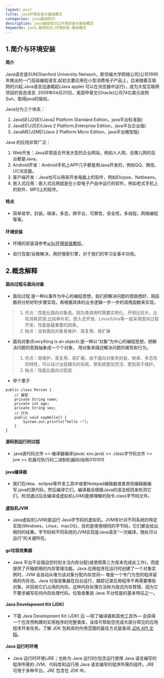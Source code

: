 ```yaml
---
layout: post
title: java环境安装与基础概念
categories: java基础知识
description: java基础知识之环境安装与基础概念
keywords: java,基础知识,环境安装,基础概念
---
```


## 1.简介与环境安装
#### 简介

Java语言是SUN(Stanford University Network，斯坦福大学网络公司)公司1995年推出的一门高级编程语言,起初主要应用在小型消费电子产品上，后来随着互联网的兴起,Java语言迅速崛起(Java applet 可以在浏览器中运行)，成为大型互联网项目的首选语言.
2009年04月20日，美国甲骨文(Oracle)公司74亿美元收购Sun，取得java的版权。

Java分为三个体系：
1. JavaSE(J2SE)(Java2 Platform Standard Edition，java平台标准版)
2. JavaEE(J2EE)(Java 2 Platform,Enterprise Edition，java平台企业版)
3. JavaME(J2ME)(Java 2 Platform Micro Edition，java平台微型版)

Java 的应用非常广泛：
1. Web开发：Java非常适合开发大型的企业网站，例如人人网、去哪儿网的后台都是Java。
2. Android开发：Android手机上APP几乎都是用Java开发的，例如QQ、微信、UC浏览器。
3. 客户端开发：Java也可以用来开发电脑上的软件，例如Elicpse、Netbeans。
4. 嵌入式应用：嵌入式应用就是在小型电子产品中运行的软件，例如老式手机上的软件、MP3上的软件。

#### 特点

* 简单易学，封装，继承，多态，跨平台，可靠性，安全性，多线程，网络编程等等。

#### 环境安装

* 环境的安装请参考[w3c环境安装教程](https://www.w3cschool.cn/java/java-environment-setup.html)。

* 自行百度/谷歌解决，用好搜索引擎，对于我们的学习会事半功倍。


## 2.概念解释
#### 面向过程与面向对象
* 面向过程:是一种以事件为中心的编程思想，我们把解决问题的思路想好，用函数将分析好的步骤实现，再根据具体的业务逻辑一步一步的调用函数来实现。
> 1. 优点：性能比面向对象高，因为类调用时需要实例化，开销比较大，比较消耗资源;比如单片机、嵌入式开发、Linux/Unix等一般采用面向过程开发，性能是最重要的因素。
> 2. 缺点：没有面向对象易维护、易复用、易扩展 

* 面向对象(Everything is an object):是一种以“对象”为中心的编程思想，把解决问题的思路抽象成一个个对象，
用对象来描述解决问题的属性和行为。
> 1. 优点：易维护、易复用、易扩展，由于面向对象有封装、继承、多态性的特性，可以设计出低耦合的系统，使系统更加灵活、更加易于维护。
> 2. 缺点：性能比面向过程低

* 举个栗子 
```
public class Person {
    // 属性
    private String name;
    private int age;
    private String sex;
    // 行为
    public void sayHello() {
        System.out.println("hello ~");
    }
}
```

#### 源码到运行的过程
* .java源代码文件 >> 编译器编译(javac xxx.java) >> .class字节码文件 >> jvm >> 机器可执行的二进制机器码(俗称010101)

#### java编译器
* 我们在idea、eclipse等开发工具中或者Notepad编辑器或者其他编辑器编写.java的源代码，然后编译它们。编译器会根据Java的语法规则来检测它们，检测通过后会编译成虚拟机(JVM)能够理解的指令.class字节码文件。

#### 虚拟机JVM
* Java虚拟机(JVM)是运行 Java字节码的虚拟机。JVM有针对不同系统的特定实现(Windows，Linux，macOS)，目的是使用相同的字节码，它们都会给出相同的结果。字节码和不同系统的JVM实现是Java语言“一次编译，随处可以运行”的关键所在。

#### gc垃圾收集器
* Java 平台不会强迫您时刻关注内存分配(或使用第三方库来完成此工作)，而是提供了开箱即用的内存管理功能。Java 应用程序在运行时创建了一个对象实例时，JVM 会自动从堆为该对象分配内存空间— 堆是一个专门为您的程序留用的内存池。Java 垃圾收集器在后台运行，跟踪记录应用程序不再需要哪些对象，并回收它们占用的内存。这种内存处理方法称为隐式内存管理，因为它不要求编写任何内存处理代码。垃圾收集是 Java 平台性能的基本特征之一。

#### Java Development Kit (JDK)
* 下载 Java Development Kit (JDK) 后 —除了编译器和其他工具外— 会获得一个包含预构建的实用程序的完整类库，该库可帮助您完成大部分常见的应用程序开发任务。了解 JDK 包和库的作用范围的最佳方式是查阅 [JDK API 文档](https://docs.oracle.com/javase/8/docs/api/)。

#### Java 运行时环境
* Java 运行时环境(JRE；也称为 Java 运行时)包含运行使用 Java 语言编写的程序所需的 JVM、代码库和运行用 Java 语言编写的程序所需的组件。JRE 可用于多种平台。JRE 包含在 JDK 中。

